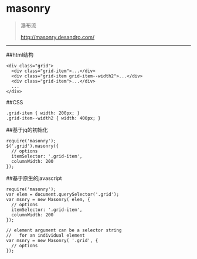masonry
=========

> 瀑布流
> 
> http://masonry.desandro.com/


----------

##html结构

	<div class="grid">
	  <div class="grid-item">...</div>
	  <div class="grid-item grid-item--width2">...</div>
	  <div class="grid-item">...</div>
	  ...
	</div>


##CSS

	.grid-item { width: 200px; }
	.grid-item--width2 { width: 400px; }



##基于jq的初始化

	require('masonry');
	$('.grid').masonry({
	  // options
	  itemSelector: '.grid-item',
	  columnWidth: 200
	});


##基于原生的javascript
		
	require('masonry');
	var elem = document.querySelector('.grid');
	var msnry = new Masonry( elem, {
	  // options
	  itemSelector: '.grid-item',
	  columnWidth: 200
	});
	
	// element argument can be a selector string
	//   for an individual element
	var msnry = new Masonry( '.grid', {
	  // options
	});
